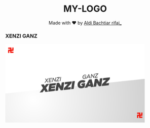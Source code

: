 <h1 align="center">
  MY-LOGO
</h1>
</div>
<p align="center">
  Made with ❤️ by <a href="https://github.com/Aldi098">Aldi Bachtiar rifai_</a>
</p>
<p align="center">
 
### XENZI GANZ
 <img src="https://github.com/Aldi098/MY-LOGO/blob/main/20211209_015602.jpg" width="440" title="Menu" alt="Menu">
</p>
